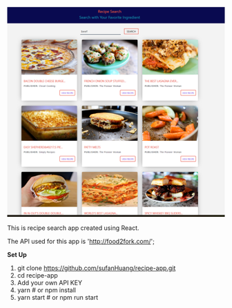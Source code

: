 
 <div align="center">
     <img src="/public/screenshot.png" width="700px"</img> 
 </div>


This is recipe search app created using React. 

The API used for this app is 'http://food2fork.com/';

**Set Up**
1. git clone https://github.com/sufanHuang/recipe-app.git
2. cd recipe-app
3. Add your own API KEY
4. yarn # or npm install
5. yarn start # or npm run start

 
